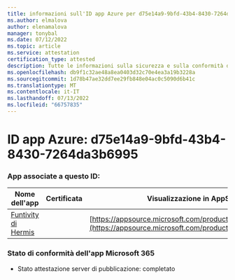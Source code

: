 ```yaml
---
title: informazioni sull'ID app Azure per d75e14a9-9bfd-43b4-8430-7264da3b6995
ms.author: elmalova
author: elenamalova
manager: tonybal
ms.date: 07/12/2022
ms.topic: article
ms.service: attestation
certification_type: attested
description: Tutte le informazioni sulla sicurezza e sulla conformità disponibili per d75e14a9-9bfd-43b4-8430-7264da3b6995.
ms.openlocfilehash: db9f1c32ae48a8ea0403d32c70e4ea3a19b3228a
ms.sourcegitcommit: 1d78b47ae32dd7ee29fb848e04ac0c5090d6b41c
ms.translationtype: MT
ms.contentlocale: it-IT
ms.lasthandoff: 07/13/2022
ms.locfileid: "66757835"
---
```

# <a name="azure-app-id-d75e14a9-9bfd-43b4-8430-7264da3b6995"></a>ID app Azure: d75e14a9-9bfd-43b4-8430-7264da3b6995


### <a name="apps-associated-with-this-id"></a>App associate a questo ID:
| **Nome dell'app** | **Certificata** | **Visualizzazione in AppSource** |
|--------------|---------------|-----------------------|
| [Funtivity di Hermis](../forward/WA200004244.md) |  | [https://appsource.microsoft.com/product/office/WA200004244](https://appsource.microsoft.com/product/office/WA200004244) |

### <a name="microsoft-365-app-compliance-status"></a>Stato di conformità dell'app Microsoft 365
- Stato attestazione server di pubblicazione: completato
